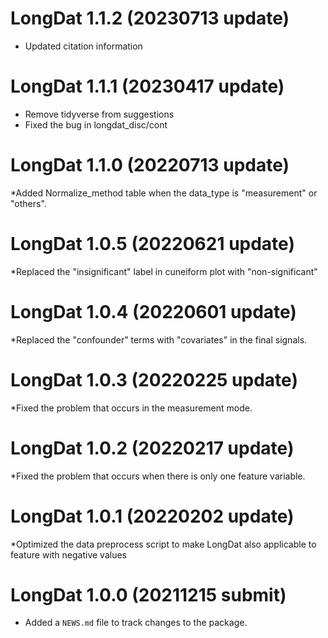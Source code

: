 # LongDat 1.1.2 (20230713 update)
* Updated citation information

# LongDat 1.1.1 (20230417 update)
* Remove tidyverse from suggestions
* Fixed the bug in longdat_disc/cont

# LongDat 1.1.0 (20220713 update)
*Added Normalize_method table when the data_type is "measurement" or "others". 

# LongDat 1.0.5 (20220621 update)
*Replaced the "insignificant" label in cuneiform plot with "non-significant"

# LongDat 1.0.4 (20220601 update)
*Replaced the "confounder" terms with "covariates" in the final signals.

# LongDat 1.0.3 (20220225 update)
*Fixed the problem that occurs in the measurement mode.

# LongDat 1.0.2 (20220217 update)
*Fixed the problem that occurs when there is only one feature variable.

# LongDat 1.0.1 (20220202 update)
*Optimized the data preprocess script to make LongDat also applicable to feature with negative values

# LongDat 1.0.0 (20211215 submit)
* Added a `NEWS.md` file to track changes to the package.
